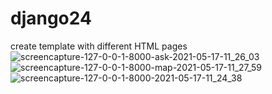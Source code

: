 # django24
create template with different HTML pages
![screencapture-127-0-0-1-8000-ask-2021-05-17-11_26_03](https://user-images.githubusercontent.com/84277750/118439355-745d7980-b703-11eb-8cb2-99354ff914c8.png)
![screencapture-127-0-0-1-8000-map-2021-05-17-11_27_59](https://user-images.githubusercontent.com/84277750/118439357-758ea680-b703-11eb-8e20-b50300c24360.png)
![screencapture-127-0-0-1-8000-2021-05-17-11_24_38](https://user-images.githubusercontent.com/84277750/118439360-76273d00-b703-11eb-8b26-0e47b0b14b7e.png)
